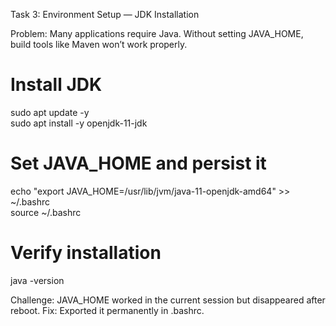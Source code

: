 Task 3: Environment Setup — JDK Installation

Problem: Many applications require Java. Without setting JAVA_HOME, build tools like Maven won’t work properly.

# Install JDK
sudo apt update -y  
sudo apt install -y openjdk-11-jdk  

# Set JAVA_HOME and persist it
echo "export JAVA_HOME=/usr/lib/jvm/java-11-openjdk-amd64" >> ~/.bashrc  
source ~/.bashrc  

# Verify installation
java -version


Challenge: JAVA_HOME worked in the current session but disappeared after reboot.
Fix: Exported it permanently in .bashrc.